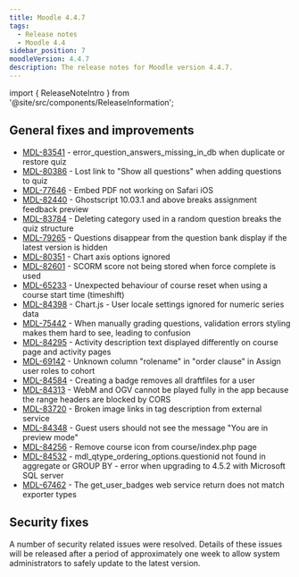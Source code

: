 ```yaml
---
title: Moodle 4.4.7
tags:
  - Release notes
  - Moodle 4.4
sidebar_position: 7
moodleVersion: 4.4.7
description: The release notes for Moodle version 4.4.7.
---
```


import { ReleaseNoteIntro } from '@site/src/components/ReleaseInformation';

<ReleaseNoteIntro releaseName={frontMatter.moodleVersion} />

## General fixes and improvements
<!-- cspell:disable -->
- [MDL-83541](https://tracker.moodle.org/browse/MDL-83541) - error_question_answers_missing_in_db when duplicate or restore quiz
- [MDL-80386](https://tracker.moodle.org/browse/MDL-80386) - Lost link to "Show all questions" when adding questions to quiz
- [MDL-77646](https://tracker.moodle.org/browse/MDL-77646) - Embed PDF not working on Safari iOS
- [MDL-82440](https://tracker.moodle.org/browse/MDL-82440) - Ghostscript 10.03.1 and above breaks assignment feedback preview
- [MDL-83784](https://tracker.moodle.org/browse/MDL-83784) - Deleting category used in a random question breaks the quiz structure
- [MDL-79265](https://tracker.moodle.org/browse/MDL-79265) - Questions disappear from the question bank display if the latest version is hidden
- [MDL-80351](https://tracker.moodle.org/browse/MDL-80351) - Chart axis options ignored
- [MDL-82601](https://tracker.moodle.org/browse/MDL-82601) - SCORM score not being stored when force complete is used
- [MDL-65233](https://tracker.moodle.org/browse/MDL-65233) - Unexpected behaviour of course reset when using a course start time (timeshift)
- [MDL-84398](https://tracker.moodle.org/browse/MDL-84398) - Chart.js - User locale settings ignored for numeric series data
- [MDL-75442](https://tracker.moodle.org/browse/MDL-75442) - When manually grading questions, validation errors styling makes them hard to see, leading to confusion
- [MDL-84295](https://tracker.moodle.org/browse/MDL-84295) - Activity description text displayed differently on course page and activity pages
- [MDL-69142](https://tracker.moodle.org/browse/MDL-69142) - Unknown column "rolename" in "order clause" in Assign user roles to cohort
- [MDL-84584](https://tracker.moodle.org/browse/MDL-84584) - Creating a badge removes all draftfiles for a user
- [MDL-84313](https://tracker.moodle.org/browse/MDL-84313) - WebM and OGV cannot be played fully in the app because the range headers are blocked by CORS
- [MDL-83720](https://tracker.moodle.org/browse/MDL-83720) - Broken image links in tag description from external service
- [MDL-84348](https://tracker.moodle.org/browse/MDL-84348) - Guest users should not see the message "You are in preview mode"
- [MDL-84256](https://tracker.moodle.org/browse/MDL-84256) - Remove course icon from course/index.php page
- [MDL-84532](https://tracker.moodle.org/browse/MDL-84532) - mdl_qtype_ordering_options.questionid not found in aggregate or GROUP BY - error when upgrading to 4.5.2 with Microsoft SQL server
- [MDL-67462](https://tracker.moodle.org/browse/MDL-67462) - The get_user_badges web service return does not match exporter types
<!-- cspell:enable -->

## Security fixes

A number of security related issues were resolved. Details of these issues will be released after a period of approximately one week to allow system administrators to safely update to the latest version.
